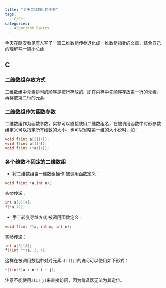 ```yaml
---
title: "关于二维数组的传参"
tags:
  - C/C++
categories:
  - Algorithm Basics
---
```

今天在酷安看见有人写了一篇二维数组传参退化成一维数组指针的文章，结合自己的理解写一篇小总结

## C
### 二维数组存放方式
二维数组中元素排列的顺序是按行存放的，即在内存中先顺序存放第一行的元素，再存放第二行的元素…
### 二维数组作为函数参数
二维数组作为函数参数，实参可以直接使用二维数组名，在被调用函数中对形参数组定义可以指定所有维数的大小，也可以省略第一维的大小说明，如：
```c
void f(int a[3][4]);
void f(int a[][4]);
void f(int (*a)[4]);
```
### 各个维数不固定的二维数组
- 将二维数组当一维数组操作
被调用函数定义：
```c
void f(int *a,int n);
```
实参传递：
```c
int a[3][4];
f(*a,12);
```
- 手工转变寻址方式
被调用函数定义：
```c
void f(int **a, int m, int n);
```
实参传递：
```c
int a[3][4];
f((int **)a, 3, 4);
```
这样在被调用数组中对对元素`a[i][j]`的访问可以使用如下形式：
```c
*((int*)a + n * i + j);
```
注意不能使用`a[i][j]`来直接访问，因为编译器无法为其定位。
